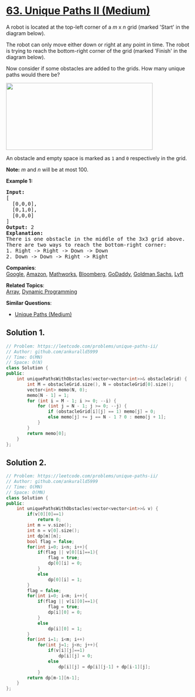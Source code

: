 # [63. Unique Paths II (Medium)](https://leetcode.com/problems/unique-paths-ii/)

<p>A robot is located at the top-left corner of a <em>m</em> x <em>n</em> grid (marked 'Start' in the diagram below).</p>

<p>The robot can only move either down or right at any point in time. The robot is trying to reach the bottom-right corner of the grid (marked 'Finish' in the diagram below).</p>

<p>Now consider if some obstacles are added to the grids. How many unique paths would there be?</p>

<p><img src="https://assets.leetcode.com/uploads/2018/10/22/robot_maze.png" style="width: 400px; height: 183px;"></p>

<p>An obstacle and empty space is marked as <code>1</code> and <code>0</code> respectively in the grid.</p>

<p><strong>Note:</strong> <em>m</em> and <em>n</em> will be at most 100.</p>

<p><strong>Example 1:</strong></p>

<pre><strong>Input:
</strong>[
&nbsp; [0,0,0],
&nbsp; [0,1,0],
&nbsp; [0,0,0]
]
<strong>Output:</strong> 2
<strong>Explanation:</strong>
There is one obstacle in the middle of the 3x3 grid above.
There are two ways to reach the bottom-right corner:
1. Right -&gt; Right -&gt; Down -&gt; Down
2. Down -&gt; Down -&gt; Right -&gt; Right
</pre>


**Companies**:  
[Google](https://leetcode.com/company/google), [Amazon](https://leetcode.com/company/amazon), [Mathworks](https://leetcode.com/company/mathworks), [Bloomberg](https://leetcode.com/company/bloomberg), [GoDaddy](https://leetcode.com/company/godaddy), [Goldman Sachs](https://leetcode.com/company/goldman-sachs), [Lyft](https://leetcode.com/company/lyft)

**Related Topics**:  
[Array](https://leetcode.com/tag/array/), [Dynamic Programming](https://leetcode.com/tag/dynamic-programming/)

**Similar Questions**:
* [Unique Paths (Medium)](https://leetcode.com/problems/unique-paths/)

## Solution 1.

```cpp
// Problem: https://leetcode.com/problems/unique-paths-ii/
// Author: github.com/ankuralld5999
// Time: O(MN)
// Space: O(N)
class Solution {
public:
    int uniquePathsWithObstacles(vector<vector<int>>& obstacleGrid) {
        int M = obstacleGrid.size(), N = obstacleGrid[0].size();
        vector<int> memo(N, 0);
        memo[N - 1] = 1;
        for (int i = M - 1; i >= 0; --i) {
            for (int j = N - 1; j >= 0; --j) {
                if (obstacleGrid[i][j] == 1) memo[j] = 0;
                else memo[j] += j == N - 1 ? 0 : memo[j + 1];
            }
        }
        return memo[0];
    }
};
```

## Solution 2.

```cpp
// Problem: https://leetcode.com/problems/unique-paths-ii/
// Author: github.com/ankuralld5999
// Time: O(MN)
// Space: O(MN)
class Solution {
public:
    int uniquePathsWithObstacles(vector<vector<int>>& v) {
        if(v[0][0]==1)
            return 0;
        int m = v.size();
        int n = v[0].size();
        int dp[m][n];
        bool flag = false;
        for(int i=0; i<n; i++){
            if(flag || v[0][i]==1){
                flag = true;
                dp[0][i] = 0;
            }
            else
                dp[0][i] = 1;
        }
        flag = false;
        for(int i=0; i<m; i++){
            if(flag || v[i][0]==1){
                flag = true;
                dp[i][0] = 0;
            }
            else
                dp[i][0] = 1;
        }
        for(int i=1; i<m; i++)
            for(int j=1; j<n; j++){
                if(v[i][j]==1)
                    dp[i][j] = 0;
                else
                    dp[i][j] = dp[i][j-1] + dp[i-1][j];
            }
        return dp[m-1][n-1];
    }
};
```
